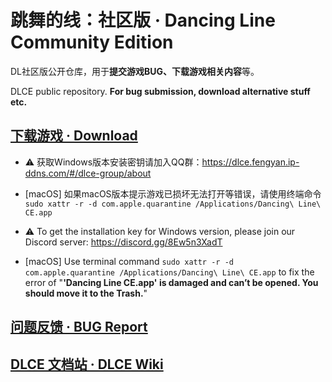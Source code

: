 # 跳舞的线：社区版 · Dancing Line Community Edition
DL社区版公开仓库，用于**提交游戏BUG、下载游戏相关内容**等。

DLCE public repository. **For bug submission, download alternative stuff etc.**

## [下载游戏 · Download](https://github.com/DL-Community/DancingLine-CommunityEdition/releases)
- ⚠️ 获取Windows版本安装密钥请加入QQ群：https://dlce.fengyan.ip-ddns.com/#/dlce-group/about
- [macOS] 如果macOS版本提示游戏已损坏无法打开等错误，请使用终端命令 `sudo xattr -r -d com.apple.quarantine /Applications/Dancing\ Line\ CE.app`

- ⚠️ To get the installation key for Windows version, please join our Discord server: https://discord.gg/8Ew5n3XadT
- [macOS] Use terminal command `sudo xattr -r -d com.apple.quarantine /Applications/Dancing\ Line\ CE.app` to fix the error of "**'Dancing Line CE.app' is damaged and can’t be opened. You should move it to the Trash.**"

## [问题反馈 · BUG Report](https://github.com/DL-Community/DancingLine-CommunityEdition/issues/new/choose)

## [DLCE 文档站 · DLCE Wiki](https://dl-community.github.io/Docs)
